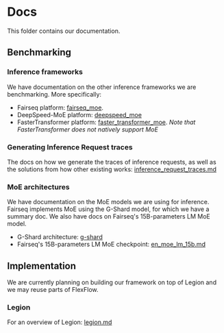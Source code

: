 # Docs
This folder contains our documentation.

## Benchmarking

### Inference frameworks
We have documentation on the other inference frameworks we are benchmarking. More specifically:

- Fairseq platform: [fairseq_moe](./fairseq_moe.md).
- DeepSpeed-MoE platform: [deepspeed_moe](./deepspeed_moe.md)
- FasterTransformer platform: [faster_transformer_moe](./faster_transformer_moe.md). *Note that FasterTransformer does not natively support MoE*

### Generating Inference Request traces

The docs on how we generate the traces of inference requests, as well as the solutions from how other existing works: [inference_request_traces.md](./inference_request_traces.md)

### MoE architectures
We have documentation on the MoE models we are using for inference. Fairseq implements MoE using the G-Shard model, for which we have a summary doc. We also have docs on Fairseq's 15B-parameters LM MoE model.

* G-Shard architecture: [g-shard](./g-shard.rst)
* Fairseq's 15B-parameters LM MoE checkpoint: [en_moe_lm_15b.md](./en_moe_lm_15b.md)

## Implementation
We are currently planning on building our framework on top of Legion and we may reuse parts of FlexFlow.

### Legion
For an overview of Legion: [legion.md](./legion.md)
